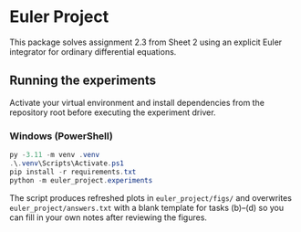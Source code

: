 # Euler Project

This package solves assignment 2.3 from Sheet 2 using an explicit Euler
integrator for ordinary differential equations.

## Running the experiments

Activate your virtual environment and install dependencies from the repository
root before executing the experiment driver.

### Windows (PowerShell)

```powershell
py -3.11 -m venv .venv
.\.venv\Scripts\Activate.ps1
pip install -r requirements.txt
python -m euler_project.experiments
```

The script produces refreshed plots in `euler_project/figs/` and overwrites
`euler_project/answers.txt` with a blank template for tasks (b)–(d) so you can
fill in your own notes after reviewing the figures.
